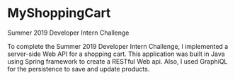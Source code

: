 # MyShoppingCart
Summer 2019 Developer Intern Challenge

To complete the Summer 2019 Developer Intern Challenge, I implemented a server-side Web API for a shopping cart. This application was built in Java using Spring framework to create a RESTful Web api. Also, I used GraphiQL for the persistence to save and update products.
